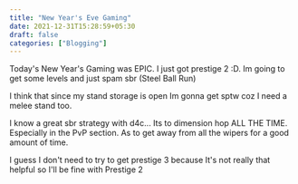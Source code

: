 ```yaml
---
title: "New Year's Eve Gaming"
date: 2021-12-31T15:28:59+05:30
draft: false
categories: ["Blogging"]
---
```


Today's New Year's Gaming was EPIC. I just got prestige 2 :D. Im going to get some levels and just spam sbr (Steel Ball Run)

I think that since my stand storage is open Im gonna get sptw coz I need a melee stand too.

I know a great sbr strategy with d4c... Its to dimension hop ALL THE TIME. Especially in the PvP section. As to get away from all the wipers for a good amount of time.

I guess I don't need to try to get prestige 3 because It's not really that helpful so I'll be fine with Prestige 2
